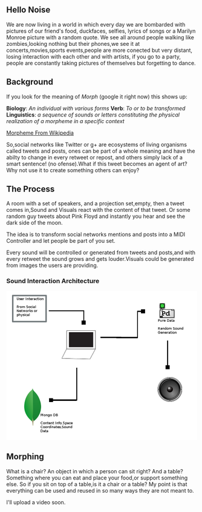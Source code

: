 ## Hello Noise

We are now living in a world in which every day we are bombarded with pictures of our friend's food, duckfaces, selfies, lyrics of songs or a Marilyn Monroe picture with a random quote.
We see all around people walking like zombies,looking nothing but their phones,we see it at concerts,movies,sports events,people are more conected but very distant, losing interaction with each other and with artists, if you go to a party, people are constantly taking pictures of themselves but forgetting to dance.

## Background

If you look for the meaning of *Morph* (google it right now) this shows up: 

**Biology**: *An individual with various forms*
**Verb**: *To or to be transformed*
**Linguistics**: *a sequence of sounds or letters constituting the physical realization of a morpheme in a specific context*

[Morpheme From Wikipedia](http://en.wikipedia.org/wiki/Morpheme)

So,social networks like Twitter or g+ are ecosystems of living organisms called tweets and posts, ones can be part of a whole meaning and have the abilty to change in every retweet or repost, and others simply lack of a smart sentence! (no ofense).What if this tweet becomes an agent of art? Why not use it to create something others can enjoy?

## The Process

A room with a set of speakers, and a projection set,empty, then a tweet comes in,Sound and Visuals react with the content of that tweet. Or some random guy tweets about Pink Floyd and instantly you hear and see the dark side of the moon.

The idea is to transform social networks mentions and posts into a MIDI Controller and let people be part of you set.

Every sound will be controlled or generated from tweets and posts,and with every retweet the sound grows and gets louder.Visuals could be generated from images the users are providing.

### Sound Interaction Architecture
![Sound Interaction Architecture](../project_images/sound_architecture.png?raw=true "Sound Interaction Architecture")

## Morphing

What is a chair? An object in which a person can sit right?
And a table? Something where you can eat and place your food,or support something else.
So if you sit on top of a table,is it a chair or a table?
My point is that everything can be used and reused in so many ways they are not meant to.

I'll upload a video soon.